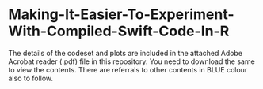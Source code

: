 # Making-It-Easier-To-Experiment-With-Compiled-Swift-Code-In-R


The details of the codeset and plots are included in the attached Adobe Acrobat reader (.pdf) file in this repository. 
You need to download the same to view the contents. There are referrals to other contents in BLUE colour also to follow.
